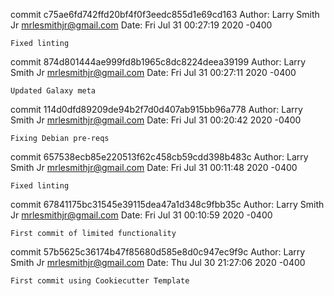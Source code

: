 commit c75ae6fd742ffd20bf4f0f3eedc855d1e69cd163
Author: Larry Smith Jr <mrlesmithjr@gmail.com>
Date:   Fri Jul 31 00:27:19 2020 -0400

    Fixed linting

commit 874d801444ae999fd8b1965c8dc8224deea39199
Author: Larry Smith Jr <mrlesmithjr@gmail.com>
Date:   Fri Jul 31 00:27:11 2020 -0400

    Updated Galaxy meta

commit 114d0dfd89209de94b2f7d0d407ab915bb96a778
Author: Larry Smith Jr <mrlesmithjr@gmail.com>
Date:   Fri Jul 31 00:20:42 2020 -0400

    Fixing Debian pre-reqs

commit 657538ecb85e220513f62c458cb59cdd398b483c
Author: Larry Smith Jr <mrlesmithjr@gmail.com>
Date:   Fri Jul 31 00:11:48 2020 -0400

    Fixed linting

commit 67841175bc31545e39115dea47a1d348c9fbb35c
Author: Larry Smith Jr <mrlesmithjr@gmail.com>
Date:   Fri Jul 31 00:10:59 2020 -0400

    First commit of limited functionality

commit 57b5625c36174b47f85680d585e8d0c947ec9f9c
Author: Larry Smith Jr <mrlesmithjr@gmail.com>
Date:   Thu Jul 30 21:27:06 2020 -0400

    First commit using Cookiecutter Template
